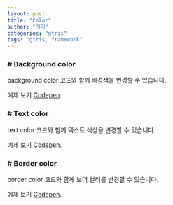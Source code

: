 ```yaml
---
layout: post
title: "Color"
author: "개미"
categories: "gtris"
tags: "gtris, framework"
---
```


### # Background color

background color 코드와 함께 배경색을 변경할 수 있습니다.  

<script src="https://gist.github.com/gabia-frontend-dev/fe514396640745101759fdbc0ffc2014.js"></script>

예제 보기 [Codepen](https://codepen.io/dochoul/pen/dVrMgP).

### # Text color

text color 코드와 함께 텍스트 색상을 변경할 수 있습니다.  

<script src="https://gist.github.com/gabia-frontend-dev/393eaa2bf817f6b22fc56fb1f917d66f.js"></script>

예제 보기 [Codepen](https://codepen.io/dochoul/pen/gGErZg).

### # Border color

border color 코드와 함께 보더 컬러를 변경할 수 있습니다.  

<script src="https://gist.github.com/gabia-frontend-dev/91633b2dd89fd22b3330e1c207670f8a.js"></script>

예제 보기 [Codepen](https://codepen.io/dochoul/pen/GMwMrv).
